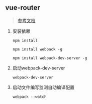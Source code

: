 ## vue-router

> [参考文档](http://router.vuejs.org/zh-cn/essentials/getting-started.html)

1. 安装依赖

    `npm install`
    
    `npm install webpack -g`
    
    `npm install webpack-dev-server -g`
    
2. 启动webpack-dev-server

    `webpack-dev-server`
    
3. 启动文件编写监测自动编译配置

    `webpack --watch`